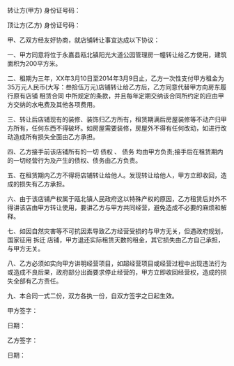 
 


转让方(甲方) 身份证号码：


顶让方(乙方) 身份证号码：


甲、乙双方经友好协商，就店铺转让事宜达成以下协议：


一、甲方同意将位于永嘉县瓯北镇阳光大道公园管理房一幢转让给乙方使用，建筑面积为200平方米。


二、租期为三年，XX年3月10日至2014年3月9日止，乙方一次性支付甲方租金为35万元人民币(大写：叁拾伍万元)店铺转让给乙方后，乙方同意代替甲方向房东履行原有店铺
租赁合同
中所规定的条款，并且每年定期交纳该合同所约定的应由甲方交纳的水电费及其他各项费用。


三、转让后店铺现有的装修、装饰归乙方所有，租赁期满后房屋装修等不动产归甲方所有，任何东西不得破坏。如房屋需要装修，房屋外不得有任何改动，如进行改动造成所有损失全面由乙方承担。


四、乙方接手前该店铺所有的一切
债权
、
债务
均由甲方负责;接手后在租赁期内的一切经营行为及产生的债权、债务由乙方负责。


五、在租赁期内乙方不得将店铺转让给他人。发现转让给他人，甲方立即收回，造成的损失有乙方承担。


六、由于该店铺产权属于瓯北镇人民政府这以特殊产权的原因，乙方租赁后对外不得讲该店由甲方转让使用，要讲乙方与甲方共同经营，避免造成不必要的麻烦和解释。


七、如因自然灾害等不可抗因素导致乙方经营受损的与甲方无关，但遇政府规划，国家征用
拆迁
店铺，甲方退还实际租赁天数的租金，其它损失由乙方自己承担，与甲方无关。


八、乙方必须如实向甲方讲明经营项目，如超经营项目或经营过程中出现违法行为或造成不良后果，政府部分出面要求停止经营的，甲方立即收回经营权，造成的损失全部有乙方责任。


九、本合同一式二份，双方各执一份，自双方签字之日起生效。


甲方签字：


日期：


乙方签字：


日期：
 


 

 
 
 
 
 
  


  
 

  


  


  
 
 
 
 

